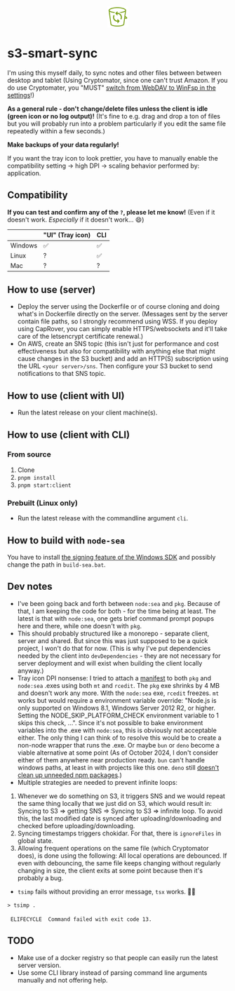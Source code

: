 <p align="center"><img src="./assets/logo.png" /></p>

# s3-smart-sync

I'm using this myself daily, to sync notes and other files between between desktop and tablet (Using Cryptomator, since one can't trust Amazon. If you do use Cryptomater, you "MUST" [switch from WebDAV to WinFsp in the settings](https://github.com/cryptomator/cryptomator/issues/3576#issuecomment-2409007431)!)

**As a general rule - don't change/delete files unless the client is idle (green icon or no log output)!** (It's fine to e.g. drag and drop a ton of files but you will probably run into a problem particularly if you edit the same file repeatedly within a few seconds.)

**Make backups of your data regularly!**

If you want the tray icon to look prettier, you have to manually enable the compatibility setting -> high DPI -> scaling behavior performed by: application.

## Compatibility

**If you can test and confirm any of the `?`, please let me know!** (Even if it doesn't work. *Especially* if it doesn't work... 😄)

|         | "UI" (Tray icon) | CLI |
|---------|------------------|-----|
| Windows | ✅                | ✅   |
| Linux   | ?                | ✅   |
| Mac     | ?                | ?   |

## How to use (server)

- Deploy the server using the Dockerfile or of course cloning and doing what's in Dockerfile directly on the server. (Messages sent by the server contain file paths, so I strongly recommend using WSS. If you deploy using CapRover, you can simply enable HTTPS/websockets and it'll take care of the letsencrypt certificate renewal.)
- On AWS, create an SNS topic (this isn't just for performance and cost effectiveness but also for compatibility with anything else that might cause changes in the S3 bucket) and add an HTTP(S) subscription using the URL `<your server>/sns`. Then configure your S3 bucket to send notifications to that SNS topic.

## How to use (client with UI)

- Run the latest release on your client machine(s).

## How to use (client with CLI)

### From source

1. Clone
2. `pnpm install`
3. `pnpm start:client`

### Prebuilt (Linux only)

- Run the latest release with the commandline argument `cli`.

## How to build with `node-sea`

You have to install [the signing feature of the Windows SDK](https://developer.microsoft.com/en-us/windows/downloads/windows-sdk/) and possibly change the path in `build-sea.bat`.

## Dev notes

- I've been going back and forth between `node:sea` and `pkg`. Because of that, I am keeping the code for both - for the time being at least. The latest is that with `node:sea`, one gets brief command prompt popups here and there, while one doesn't with `pkg`.
- This should probably structured like a monorepo - separate client, server and shared. But since this was just supposed to be a quick project, I won't do that for now. (This is why I've put dependencies needed by the client into `devDependencies` - they are not necessary for server deployment and will exist when building the client locally anyway.)
- Tray icon DPI nonsense: I tried to attach a [manifest](https://learn.microsoft.com/en-us/windows/win32/hidpi/setting-the-default-dpi-awareness-for-a-process) to both `pkg` and `node:sea` .exes using both `mt` and `rcedit`. The `pkg` exe shrinks by 4 MB and doesn't work any more. With the `node:sea` exe, `rcedit` freezes. `mt` works but would require a environment variable override: "Node.js is only supported on Windows 8.1, Windows Server 2012 R2, or higher. Setting the NODE_SKIP_PLATFORM_CHECK environment variable to 1 skips this check, ...". Since it's not possible to bake environment variables into the .exe with `node:sea`, this is obviously not acceptable either. The only thing I can think of to resolve this would be to create a non-node wrapper that runs the .exe. Or maybe `bun` or `deno` become a viable alternative at some point (As of October 2024, I don't consider either of them anywhere near production ready. `bun` can't handle windows paths, at least in with projects like this one. `deno` still [doesn't clean up unneeded npm packages](https://github.com/denoland/deno/issues/21261).)
- Multiple strategies are needed to prevent infinite loops:
1. Whenever we do something on S3, it triggers SNS and we would repeat the same thing locally that we just did on S3, which would result in: Syncing to S3 => getting SNS => Syncing to S3 => infinite loop. To avoid this, the last modified date is synced after uploading/downloading and checked before uploading/downloading.
2. Syncing timestamps triggers chokidar. For that, there is `ignoreFiles` in global state.
3. Allowing frequent operations on the same file (which Cryptomator does), is done using the following: All local operations are debounced. If even with debouncing, the same file keeps changing without regularly changing in size, the client exits at some point because then it's probably a bug.

- `tsimp` fails without providing an error message, `tsx` works. 🤷‍♀️

```
> tsimp .

 ELIFECYCLE  Command failed with exit code 13.
```

## TODO

- Make use of a docker registry so that people can easily run the latest server version.
- Use some CLI library instead of parsing command line arguments manually and not offering help.
